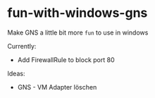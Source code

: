 # fun-with-windows-gns
Make GNS a little bit more `fun` to use in windows

Currently:
  - Add FirewallRule to block port 80

Ideas: 
  - GNS - VM Adapter löschen

